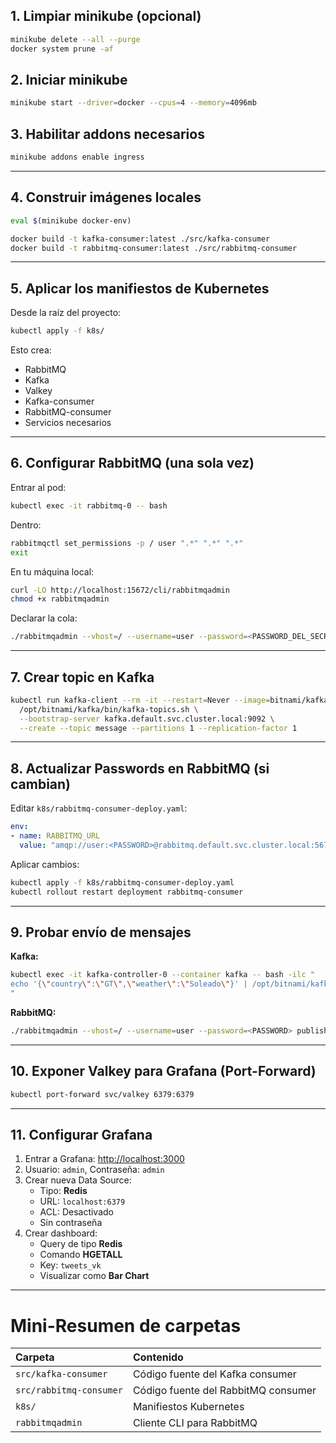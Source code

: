 ## 1. Limpiar minikube (opcional)

```bash
minikube delete --all --purge
docker system prune -af
```

## 2. Iniciar minikube

```bash
minikube start --driver=docker --cpus=4 --memory=4096mb
```

## 3. Habilitar addons necesarios

```bash
minikube addons enable ingress
```


---

## 4. Construir imágenes locales

```bash
eval $(minikube docker-env)

docker build -t kafka-consumer:latest ./src/kafka-consumer
docker build -t rabbitmq-consumer:latest ./src/rabbitmq-consumer
```

---

## 5. Aplicar los manifiestos de Kubernetes

Desde la raíz del proyecto:

```bash
kubectl apply -f k8s/
```

Esto crea:
- RabbitMQ
- Kafka
- Valkey
- Kafka-consumer
- RabbitMQ-consumer
- Servicios necesarios

---

## 6. Configurar RabbitMQ (una sola vez)

Entrar al pod:

```bash
kubectl exec -it rabbitmq-0 -- bash
```

Dentro:

```bash
rabbitmqctl set_permissions -p / user ".*" ".*" ".*"
exit
```

En tu máquina local:

```bash
curl -LO http://localhost:15672/cli/rabbitmqadmin
chmod +x rabbitmqadmin
```

Declarar la cola:

```bash
./rabbitmqadmin --vhost=/ --username=user --password=<PASSWORD_DEL_SECRET> declare queue name=message durable=true
```

---

## 7. Crear topic en Kafka

```bash
kubectl run kafka-client --rm -it --restart=Never --image=bitnami/kafka:4.0.0-debian-12-r3 -- \
  /opt/bitnami/kafka/bin/kafka-topics.sh \
  --bootstrap-server kafka.default.svc.cluster.local:9092 \
  --create --topic message --partitions 1 --replication-factor 1
```

---

## 8. Actualizar Passwords en RabbitMQ (si cambian)

Editar `k8s/rabbitmq-consumer-deploy.yaml`:

```yaml
env:
- name: RABBITMQ_URL
  value: "amqp://user:<PASSWORD>@rabbitmq.default.svc.cluster.local:5672/"
```

Aplicar cambios:

```bash
kubectl apply -f k8s/rabbitmq-consumer-deploy.yaml
kubectl rollout restart deployment rabbitmq-consumer
```

---

## 9. Probar envío de mensajes

**Kafka:**

```bash
kubectl exec -it kafka-controller-0 --container kafka -- bash -ilc "
echo '{\"country\":\"GT\",\"weather\":\"Soleado\"}' | /opt/bitnami/kafka/bin/kafka-console-producer.sh --bootstrap-server localhost:9092 --topic message
"
```

**RabbitMQ:**

```bash
./rabbitmqadmin --vhost=/ --username=user --password=<PASSWORD> publish routing_key=message payload='{"country":"US","weather":"Nublado"}'
```

---

## 10. Exponer Valkey para Grafana (Port-Forward)

```bash
kubectl port-forward svc/valkey 6379:6379
```

---

## 11. Configurar Grafana

1. Entrar a Grafana: [http://localhost:3000](http://localhost:3000)
2. Usuario: `admin`, Contraseña: `admin`
3. Crear nueva Data Source:
   - Tipo: **Redis**
   - URL: `localhost:6379`
   - ACL: Desactivado
   - Sin contraseña
4. Crear dashboard:
   - Query de tipo **Redis**
   - Comando **HGETALL**
   - Key: `tweets_vk`
   - Visualizar como **Bar Chart**

---

# Mini-Resumen de carpetas

| Carpeta | Contenido |
|:---|:---|
| `src/kafka-consumer` | Código fuente del Kafka consumer |
| `src/rabbitmq-consumer` | Código fuente del RabbitMQ consumer |
| `k8s/` | Manifiestos Kubernetes |
| `rabbitmqadmin` | Cliente CLI para RabbitMQ |